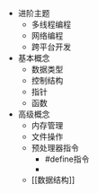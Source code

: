 - 进阶主题
	- 多线程编程
	- 网络编程
	- 跨平台开发
- 基本概念
	- 数据类型
	- 控制结构
	- 指针
	- 函数
- 高级概念
	- 内存管理
	- 文件操作
	- 预处理器指令
		- #define指令
		-
	- [[数据结构]]
